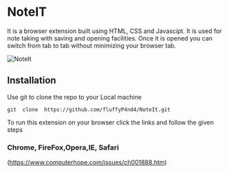 # NoteIT
It is a browser extension built using HTML, CSS and Javascipt. It is used for note taking with saving and opening facilities.
Once it is opened you can switch from tab to tab without minimizing your browser tab.



![NoteIt](https://github.com/fluffyP4nd4/NoteIt/blob/main/noteit.png)

## Installation

Use git to clone the repo to your Local machine

```
git  clone  https://github.com/fluffyP4nd4/NoteIt.git
```

To run this extension on your browser click the links and follow the given steps

### Chrome, FireFox,Opera,IE, Safari
(https://www.computerhope.com/issues/ch001888.htm)




